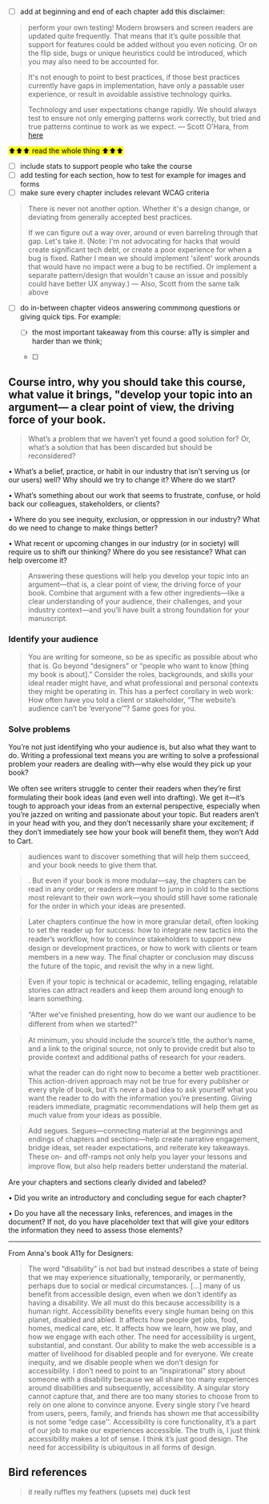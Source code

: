 - [ ] add at beginning and end of each chapter add this disclaimer:

> perform your own testing! Modern browsers and screen readers are updated quite frequently. That means that it’s quite possible that support for features could be added without you even noticing. Or on the flip side, bugs or unique heuristics could be introduced, which you may also need to be accounted for.

> It's not enough to point to best practices, if those best practices currently have gaps in implementation, have only a passable user experience, or result in avoidable assistive technology quirks.
>
> Technology and user expectations change rapidly. We should always test to ensure not only emerging patterns work correctly, but tried and true patterns continue to work as we expect. — Scott O’Hara, from [here](https://scottaohara.github.io/talks_and_such/CSUN_2019/)

<mark> ⬆️⬆️⬆️ read the whole thing ⬆️⬆️⬆️</mark>

- [ ] include stats to support people who take the course
- [ ] add testing for each section, how to test for example for images and forms
- [ ] make sure every chapter includes relevant WCAG criteria

> There is never not another option. Whether it's a design change, or deviating from generally accepted best practices.
>
> If we can figure out a way over, around or even barreling through that gap. Let's take it. (Note: I'm not advocating for hacks that would create significant tech debt, or create a poor experience for when a bug is fixed. Rather I mean we should implement 'silent' work arounds that would have no impact were a bug to be rectified. Or implement a separate pattern/design that wouldn't cause an issue and possibly could have better UX anyway.) — Also, Scott from the same talk above

- [ ] do in-between chapter videos answering commmong questions or giving quick tips. For example:

  - [ ] the most important takeaway from this course: a11y is simpler and harder than we think;

  - [ ]

## Course intro, why you should take this course, what value it brings, "develop your topic into an argument— a clear point of view, the driving force of your book.

> What’s a problem that we haven’t yet found a good solution for? Or, what’s a solution that has been discarded but should be reconsidered?

• What’s a belief, practice, or habit in our industry that isn’t serving us (or our users) well? Why should we try to change it? Where do we start?

• What’s something about our work that seems to frustrate, confuse, or hold back our colleagues, stakeholders, or clients?

• Where do you see inequity, exclusion, or oppression in our industry? What do we need to change to make things better?

• What recent or upcoming changes in our industry (or in society) will require us to shift our thinking? Where do you see resistance? What can help overcome it?

> Answering these questions will help you develop your topic into an argument—that is, a clear point of view, the driving force of your book. Combine that argument with a few other ingredients—like a clear understanding of your audience, their challenges, and your industry context—and you’ll have built a strong foundation for your manuscript.

### Identify your audience

> You are writing for someone, so be as speciﬁc as possible about who that is. Go beyond “designers” or “people who want to know [thing my book is about].” Consider the roles, backgrounds, and skills your ideal reader might have, and what professional and personal contexts they might be operating in. This has a perfect corollary in web work: How often have you told a client or stakeholder, “The website’s audience can’t be ‘everyone’”? Same goes for you.

### Solve problems

You’re not just identifying who your audience is, but also what they want to do. Writing a professional text means you are writing to solve a professional problem your readers are dealing with—why else would they pick up your book?

We often see writers struggle to center their readers when they’re ﬁrst formulating their book ideas (and even well into drafting). We get it—it’s tough to approach your ideas from an external perspective, especially when you’re jazzed on writing and passionate about your topic. But readers aren’t in your head with you, and they don’t necessarily share your excitement; if they don’t immediately see how your book will beneﬁt them, they won’t Add to Cart.

> audiences want to discover something that will help them succeed, and your book needs to give them that.

> . But even if your book is more modular—say, the chapters can be read in any order, or readers are meant to jump in cold to the sections most relevant to their own work—you should still have some rationale for the order in which your ideas are presented.

> Later chapters continue the how in more granular detail, often looking to set the reader up for success: how to integrate new tactics into the reader’s workﬂow, how to convince stakeholders to support new design or development practices, or how to work with clients or team members in a new way. The ﬁnal chapter or conclusion may discuss the future of the topic, and revisit the why in a new light.

> Even if your topic is technical or academic, telling engaging, relatable stories can attract readers and keep them around long enough to learn something.

> “After we’ve ﬁnished presenting, how do we want our audience to be diﬀerent from when we started?”

> At minimum, you should include the source’s title, the author’s name, and a link to the original source, not only to provide credit but also to provide context and additional paths of research for your readers.

> what the reader can do right now to become a better web practitioner. This action-driven approach may not be true for every publisher or every style of book, but it’s never a bad idea to ask yourself what you want the reader to do with the information you’re presenting. Giving readers immediate, pragmatic recommendations will help them get as much value from your ideas as possible.

> Add segues. Segues—connecting material at the beginnings and endings of chapters and sections—help create narrative engagement, bridge ideas, set reader expectations, and reiterate key takeaways. These on- and oﬀ-ramps not only help you layer your lessons and improve ﬂow, but also help readers better understand the material.

Are your chapters and sections clearly divided and labeled?

• Did you write an introductory and concluding segue for each chapter?

• Do you have all the necessary links, references, and images in the document? If not, do you have placeholder text that will give your editors the information they need to assess those elements?

---

From Anna's book A11y for Designers:

> The word “disability” is not bad but instead describes a state of being that we may experience situationally, temporarily, or permanently, perhaps due to social or medical circumstances. [...] many of us benefit from accessible design, even when we don’t identify as having a disability.
> We all must do this because accessibility is a human right. Accessibility benefits every single human being on this planet, disabled and abled.
> It affects how people get jobs, food, homes, medical care, etc. It affects how we learn, how we play, and how we engage with each other. The need for accessibility is urgent, substantial, and constant. Our ability to make the web accessible is a matter of livelihood for disabled people and for everyone.
> We create inequity, and we disable people when we don’t design for accessibility.
> I don’t need to point to an “inspirational” story about someone with a disability because we all share too many experiences around disabilities and subsequently, accessibility. A singular story cannot capture that, and there are too many stories to choose from to rely on one alone to convince anyone.
> Every single story I’ve heard from users, peers, family, and friends has shown me that accessibility is not some “edge case''. Accessibility is core functionality, it’s a part of our job to make our experiences accessible.
> The truth is, I just think accessibility makes a lot of sense. I think it’s just good design. The need for accessibility is ubiquitous in all forms of design.

## Bird references

> it really ruffles my feathers (upsets me)
> duck test
